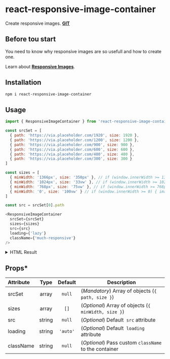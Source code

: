 # react-responsive-image-container

Create responsive images.
[**GIT**](https://github.com/aapostolou/react-responsive-image-container)

## Before tou start

You need to know why responsive images are so usefull and how to create one.

Learn about [**Responsive Images**](https://developer.mozilla.org/en-US/docs/Learn/HTML/Multimedia_and_embedding/Responsive_images).

## Installation

```bash
npm i react-responsive-image-container
```

## Usage

```javascript
import { ResponsiveImageContainer } from 'react-responsive-image-container'

const srcSet = [
  { path: 'https://via.placeholder.com/1920', size: 1920 },
  { path: 'https://via.placeholder.com/1200', size: 1200 },
  { path: 'https://via.placeholder.com/900', size: 900 },
  { path: 'https://via.placeholder.com/600', size: 600 },
  { path: 'https://via.placeholder.com/480', size: 480 },
  { path: 'https://via.placeholder.com/300', size: 300 }
]

const sizes = [
  { minWidth: '1366px', size: '350px' }, // if (window.innerWidth >= 1366px) { image.width = 350px }
  { minWidth: '1024px', size: '33vw' }, // if (window.innerWidth >= 1024px) { image.width = 33vw }
  { minWidth: '768px', size: '75vw' }, // if (window.innerWidth >= 768px) { image.width = 75vw }
  { minWidth: '0', size: '100vw' } // if (window.innerWidth >= 0) { image.width = 100vw }
]

const src = srcSet[0].path

<ResponsiveImageContainer
  srcSet={srcSet}
  sizes={sizes}
  src={src}
  loading={'lazy'}
  className={'much-responsive'}
/>
```

<details>
<summary>HTML Result</summary>

```html
<div class="responsve-image-container much-responsive">
  <img
    srcset="
      https://via.placeholder.com/1920 1920w,
      https://via.placeholder.com/1200 1200w,
      https://via.placeholder.com/900   900w,
      https://via.placeholder.com/600   600w,
      https://via.placeholder.com/480   480w,
      https://via.placeholder.com/300   300w
    "
    sizes="(min-width: 1366px) 300px,
           (min-width: 1024px) 33vw,
           (min-width: 768px) 75vw,
           (min-width: 0) 100vw"
    src="https://via.placeholder.com/1920"
    loading="lazy"
  />
</div>
```

</details>

## Props\*

| Attribute |  Type  | Default  | Description                                           |
| :-------- | :----: | :------: | ----------------------------------------------------- |
| srcSet    | array  |  `null`  | (_Mandatory_) Array of objects (`{ path, size }`)     |
| sizes     | array  |   `[]`   | (_Optional_) Array of objects (`{ minWidth, size }`)  |
| src       | string |  `null`  | (_Optional_) Default **<img>** `src` attribute        |
| loading   | string | `'auto'` | (_Optional_) Default **<img>** `loading` attribute    |
| className | string |  `null`  | (_Optional_) Pass custom `className` to the container |
